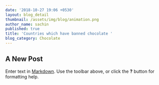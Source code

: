 ```yaml
---
date: '2018-10-27 19:06 +0530'
layout: blog_detail
thumbnail: /assets/img/blog/animation.png
author_name: sachin
published: true
title: 'Countries which have banned chocolate '
blog_category: Chocolate
---
```

## A New Post

Enter text in [Markdown](http://daringfireball.net/projects/markdown/). Use the toolbar above, or click the **?** button for formatting help.
